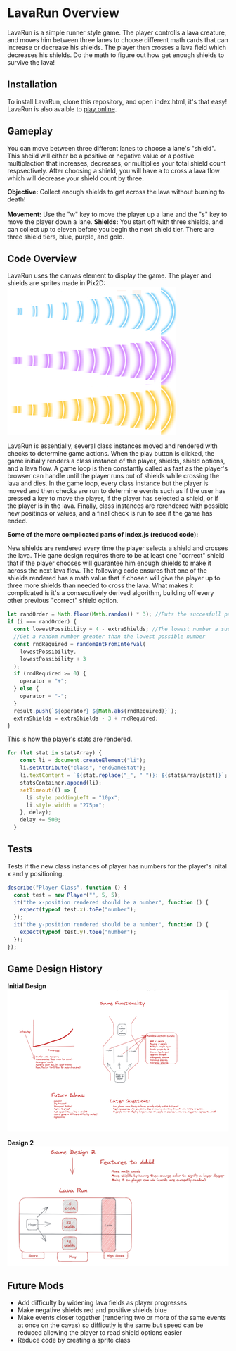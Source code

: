 # LavaRun Overview

LavaRun is a simple runner style game. The player controlls a lava creature, and moves him between three lanes to choose different math cards that can increase or decrease his shields. The player then crosses a lava field which decreases his shields. Do the math to figure out how get enough shields to survive the lava!

## Installation

To install LavaRun, clone this repository, and open index.html, it's that easy! LavaRun is also avaible to [play online](https://lavarunn.netlify.app/).

## Gameplay

You can move between three different lanes to choose a lane's "shield". This sheild will either be a positive or negative value or a postive multiplaction that increases, decreases, or multiplies your total shield count respsectively. After choosing a shield, you will have a to cross a lava flow which will decrease your shield count by three.

**Objective:** Collect enough shields to get across the lava without burning to death! <br /><br />
**Movement:** Use the "w" key to move the player up a lane and the "s" key to move the player down a
lane.
**Shields:** You start off with three shields, and can collect up to eleven before you begin the next
shield tier. There are three shield tiers, blue, purple, and gold.

## Code Overview

LavaRun uses the canvas element to display the game. The player and shields are sprites made in Pix2D:
![image info](./READMEimages/Shield%20_Sprites.png)

LavaRun is essentially, several class instances moved and rendered with checks to determine game actions. When the play button is clicked, the game initially renders a class instance of the player, shields, shield options, and a lava flow. A game loop is then constantly called as fast as the player's browser can handle until the player runs out of shields while crossing the lava and dies. In the game loop, every class instance but the player is moved and then checks are run to determine events such as if the user has pressed a key to move the player, if the player has selected a shield, or if the player is in the lava. Finally, class instances are rerendered with possible new positinos or values, and a final check is run to see if the game has ended.

**Some of the more complicated parts of index.js (reduced code):**

New shields are rendered every time the player selects a shield and crosses the lava. THe gane design requires there to be at least one "correct" shield that if the player chooses will guarantee him enough shields to make it across the next lava flow. The following code ensures that one of the shields rendered has a math value that if chosen will give the player up to three more shields than needed to cross the lava. What makes it complicated is it's a consecutively derived algorithm, building off every other previous "correct" shield option.

```javascript
let randOrder = Math.floor(Math.random() * 3); //Puts the succesfull path in a random lane
if (i === randOrder) {
  const lowestPossibility = 4 - extraShields; //The lowest number a succesfull path could be is 4 minues any extra shields
  //Get a random number greater than the lowest possible number
  const rndRequired = randomIntFromInterval(
    lowestPossibility,
    lowestPossibility + 3
  );
  if (rndRequired >= 0) {
    operator = "+";
  } else {
    operator = "-";
  }
  result.push(`${operator} ${Math.abs(rndRequired)}`);
  extraShields = extraShields - 3 + rndRequired;
}
```

This is how the player's stats are rendered.

```Javascript
for (let stat in statsArray) {
    const li = document.createElement("li");
    li.setAttribute("class", "endGameStat");
    li.textContent = `${stat.replace("_", " ")}: ${statsArray[stat]}`;
    statsContainer.append(li);
    setTimeout(() => {
      li.style.paddingLeft = "10px";
      li.style.width = "275px";
    }, delay);
    delay += 500;
  }
```

## Tests

Tests if the new class instances of player has numbers for the player's inital x and y positioning.

```javascript
describe("Player Class", function () {
  const test = new Player("", 5, 5);
  it("the x-position rendered should be a number", function () {
    expect(typeof test.x).toBe("number");
  });
  it("the y-position rendered should be a number", function () {
    expect(typeof test.y).toBe("number");
  });
});
```

## Game Design History

**Initial Design**
![image info](./READMEimages/Day1_High_Level_Overview.png)

**Design 2**
![image info](./READMEimages/Design%202.png)

## Future Mods

- Add difficulty by widening lava fields as player progresses
- Make negative shields red and positive shields blue
- Make events closer together (rendering two or more of the same events at once on the cavas) so difficutly is the same but speed can be reduced allowing the player to read shield options easier
- Reduce code by creating a sprite class
